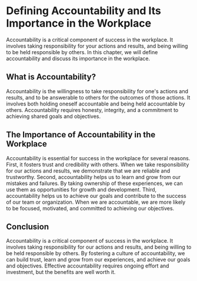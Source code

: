 Defining Accountability and Its Importance in the Workplace
======================================================================================================

Accountability is a critical component of success in the workplace. It involves taking responsibility for your actions and results, and being willing to be held responsible by others. In this chapter, we will define accountability and discuss its importance in the workplace.

What is Accountability?
-----------------------

Accountability is the willingness to take responsibility for one's actions and results, and to be answerable to others for the outcomes of those actions. It involves both holding oneself accountable and being held accountable by others. Accountability requires honesty, integrity, and a commitment to achieving shared goals and objectives.

The Importance of Accountability in the Workplace
-------------------------------------------------

Accountability is essential for success in the workplace for several reasons. First, it fosters trust and credibility with others. When we take responsibility for our actions and results, we demonstrate that we are reliable and trustworthy. Second, accountability helps us to learn and grow from our mistakes and failures. By taking ownership of these experiences, we can use them as opportunities for growth and development. Third, accountability helps us to achieve our goals and contribute to the success of our team or organization. When we are accountable, we are more likely to be focused, motivated, and committed to achieving our objectives.

Conclusion
----------

Accountability is a critical component of success in the workplace. It involves taking responsibility for our actions and results, and being willing to be held responsible by others. By fostering a culture of accountability, we can build trust, learn and grow from our experiences, and achieve our goals and objectives. Effective accountability requires ongoing effort and investment, but the benefits are well worth it.
